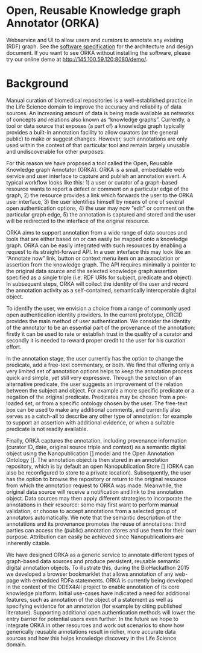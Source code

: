 # Open, Reusable Knowledge graph Annotator (ORKA)
Webservice and UI to allow users and curators to annotate any existing (RDF) graph. See the [software specification](https://dtl-fair.atlassian.net/wiki/display/TA/Triple+Annotator+and+NanoPub+Store+Software+Specification) for the architecture and design document. If you want to see ORKA without installing the software, please try our online demo at http://145.100.59.120:8080/demo/.

# Background

Manual curation of biomedical repositories is a well-established practice in the Life Science domain to improve the accuracy and reliability of data sources. An increasing amount of data is being made available as networks of concepts and relations also known as “knowledge graphs”. Currently, a tool or data source that exposes (a part of) a knowledge graph typically provides a built-in annotation facility to allow curators (or the general public) to make or suggest changes. However, such annotations are only used within the context of that particular tool and remain largely unusable and undiscoverable for other purposes.

For this reason we have proposed a tool called the Open, Reusable Knowledge graph Annotator (ORKA). ORKA is a small, embeddable web service and user interface to capture and publish an annotation event. A typical workflow looks like this: 1) a user or curator of a graph-based resource wants to report a defect or comment on a particular edge of the graph, 2) the resource provides a link which forwards the user to the ORKA user interface, 3) the user identifies himself by means of one of several open authentication options, 4) the user may now “edit” or comment on the particular graph edge, 5) the annotation is captured and stored and the user will be redirected to the interface of the original resource.

ORKA aims to support annotation from a wide range of data sources and tools that are either based on or can easily be mapped onto a knowledge graph. ORKA can be easily integrated with such resources by enabling a request to its straight-forward API. In a user interface this may look like an “Annotate now” link, button or context menu item on an association or assertion from the knowledge graph. The API requires minimally a pointer to the original data source and the selected knowledge graph assertion specified as a single triple (i.e. RDF URIs for subject, predicate and object). In subsequent steps, ORKA will collect the identity of the user and record the annotation activity as a self-contained, semantically interoperable digital object.

To identify the user, we envision a choice from a range of commonly used open authentication identity providers. In the current prototype, ORCID provides the main method of user authentication. We consider the identity of the annotator to be an essential part of the provenance of the annotation: firstly it can be used to rate or establish trust in the quality of a curator and secondly it is needed to reward proper credit to the user for his curation effort. 

In the annotation stage, the user currently has the option to change the predicate, add a free-text commentary, or both. We find that offering only a very limited set of annotation options helps to keep the annotation process quick and simple, yet still very expressive. Through the selection of an alternative predicate, the user suggests an improvement of the relation between the subject and object. For example a more specific predicate or a negation of the original predicate. Predicates may be chosen from a pre-loaded set, or from a specific ontology chosen by the user. The free-text box can be used to make any additional comments, and currently also serves as a catch-all to describe any other type of annotation: for example to support an assertion with additional evidence, or when a suitable predicate is not readily available.

Finally, ORKA captures the annotation, including provenance information (curator ID, date, original source triple and context) as a semantic digital object using the Nanopublication [] model and the Open Annotation Ontology []. The annotation object is then stored in an annotation repository, which is by default an open Nanopublication Store [] (ORKA can also be reconfigured to store to a private location). Subsequently, the user has the option to browse the repository or return to the original resource from which the annotation request to ORKA was made. Meanwhile, the original data source will receive a notification and link to the annotation object. Data sources may then apply different strategies to incorporate the annotations in their resource: some may first want to perform manual validation, or choose to accept annotations from a selected group of annotators automatically. We note that the semantic description of the annotations and its provenance promotes the reuse of annotations: third parties can access the (public) annotation stores and use them for their own purpose. Attribution can easily be achieved since Nanopublications are inherently citable.

We have designed ORKA as a generic service to annotate different types of graph-based data sources and produce persistent, reusable semantic digital annotation objects. To illustrate this, during the BioHackathon 2015 we developed a browser bookmarklet that allows annotation of any web-page with embedded RDFa statements. ORKA is currently being developed in the context of the ODEX4All project to enable annotation of its core knowledge platform. Initial use-cases have indicated a need for additional features, such as annotation of the object of a statement as well as specifying evidence for an annotation (for example by citing published literature). Supporting additional open authentication methods will lower the entry barrier for potential users even further. In the future we hope to integrate ORKA in other resources and work out scenarios to show how generically reusable annotations result in richer, more accurate data sources and how this helps knowledge discovery in the Life Science domain.
